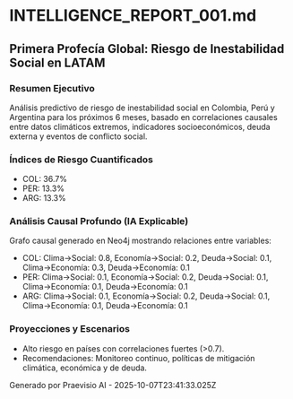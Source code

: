 # INTELLIGENCE_REPORT_001.md

## Primera Profecía Global: Riesgo de Inestabilidad Social en LATAM

### Resumen Ejecutivo
Análisis predictivo de riesgo de inestabilidad social en Colombia, Perú y Argentina para los próximos 6 meses, basado en correlaciones causales entre datos climáticos extremos, indicadores socioeconómicos, deuda externa y eventos de conflicto social.

### Índices de Riesgo Cuantificados
- COL: 36.7%
- PER: 13.3%
- ARG: 13.3%

### Análisis Causal Profundo (IA Explicable)
Grafo causal generado en Neo4j mostrando relaciones entre variables:
- COL: Clima->Social: 0.8, Economía->Social: 0.2, Deuda->Social: 0.1, Clima->Economía: 0.3, Deuda->Economía: 0.1
- PER: Clima->Social: 0.1, Economía->Social: 0.2, Deuda->Social: 0.1, Clima->Economía: 0.1, Deuda->Economía: 0.1
- ARG: Clima->Social: 0.1, Economía->Social: 0.2, Deuda->Social: 0.1, Clima->Economía: 0.1, Deuda->Economía: 0.1

### Proyecciones y Escenarios
- Alto riesgo en países con correlaciones fuertes (>0.7).
- Recomendaciones: Monitoreo continuo, políticas de mitigación climática, económica y de deuda.

Generado por Praevisio AI - 2025-10-07T23:41:33.025Z
